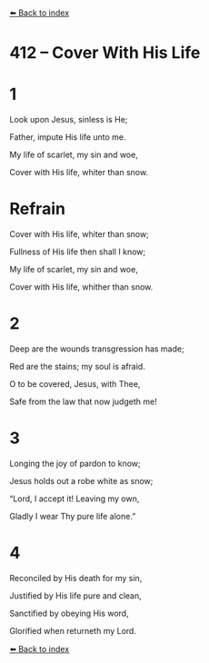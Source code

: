 [⬅️ Back to index](../README.md)

# 412 – Cover With His Life





# 1

Look upon Jesus, sinless is He;

Father, impute His life unto me.

My life of scarlet, my sin and woe,

Cover with His life, whiter than snow.



# Refrain

Cover with His life, whiter than snow;

Fullness of His life then shall I know;

My life of scarlet, my sin and woe,

Cover with His life, whither than snow.



# 2

Deep are the wounds transgression has made;

Red are the stains; my soul is afraid.

O to be covered, Jesus, with Thee,

Safe from the law that now judgeth me!



# 3

Longing the joy of pardon to know;

Jesus holds out a robe white as snow;

“Lord, I accept it! Leaving my own,

Gladly I wear Thy pure life alone.”



# 4

Reconciled by His death for my sin,

Justified by His life pure and clean,

Sanctified by obeying His word,

Glorified when returneth my Lord.

[⬅️ Back to index](../README.md)

